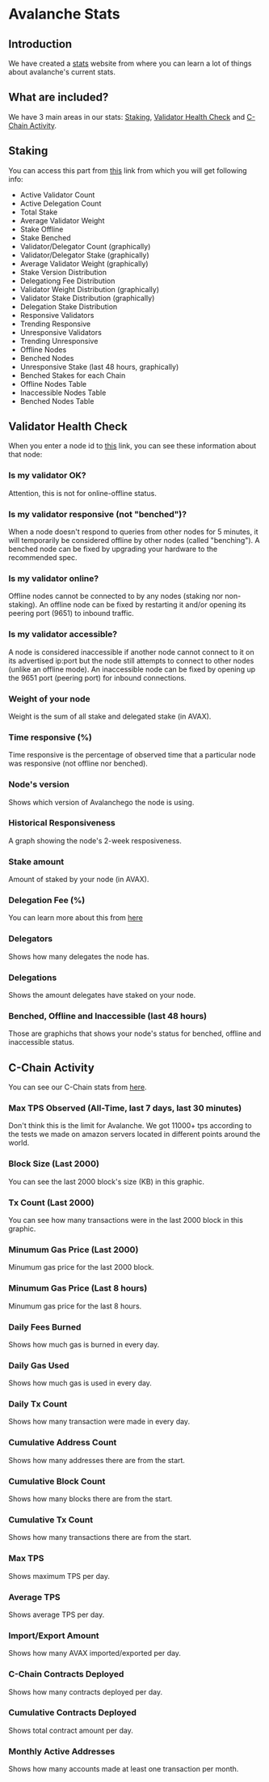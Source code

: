 # Avalanche Stats

## Introduction

We have created a [stats](https://stats.avax.network) website from where you can learn a lot of things about avalanche's current stats.

## What are included?

We have 3 main areas in our stats: [Staking](avalanche-stats.md#staking), [Validator Health Check](avalanche-stats.md#validator-health-check) and [C-Chain Activity](avalanche-stats.md#c-chain-activity).

## Staking <a id="staking"></a>

You can access this part from [this](https://stats.avax.network/dashboard/staking) link from which you will get following info:

* Active Validator Count
* Active Delegation Count
* Total Stake
* Average Validator Weight
* Stake Offline
* Stake Benched
* Validator/Delegator Count (graphically)
* Validator/Delegator Stake (graphically)
* Average Validator Weight (graphically)
* Stake Version Distribution 
* Delegationg Fee Distribution
* Validator Weight Distribution (graphically)
* Validator Stake Distribution (graphically)
* Delegation Stake Distribution
* Responsive Validators
* Trending Responsive
* Unresponsive Validators
* Trending Unresponsive
* Offline Nodes
* Benched Nodes
* Unresponsive Stake (last 48 hours, graphically)
* Benched Stakes for each Chain
* Offline Nodes Table
* Inaccessible Nodes Table
* Benched Nodes Table

## Validator Health Check <a id="validator-health-check"></a>

When you enter a node id to [this](https://stats.avax.network/dashboard/validator-health-check) link, you can see these information about that node:

### Is my validator OK?

Attention, this is not for online-offline status.

### Is my validator responsive (not "benched")? 

When a node doesn't respond to queries from other nodes for 5 minutes, it will temporarily be considered offline by other nodes (called "benching"). A benched node can be fixed by upgrading your hardware to the recommended spec.

### Is my validator online?

Offline nodes cannot be connected to by any nodes (staking nor non-staking). An offline node can be fixed by restarting it and/or opening its peering port (9651) to inbound traffic.

### Is my validator accessible?

A node is considered inaccessible if another node cannot connect to it on its advertised ip:port but the node still attempts to connect to other nodes (unlike an offline mode). An inaccessible node can be fixed by opening up the 9651 port (peering port) for inbound connections.

### Weight of your node

Weight is the sum of all stake and delegated stake (in AVAX).

### Time responsive (%)

Time responsive is the percentage of observed time that a particular node was responsive (not offline nor benched).

### Node's version

Shows which version of Avalanchego the node is using.

### Historical Responsiveness

A graph showing the node's 2-week resposiveness.

### Stake amount

Amount of staked by your node (in AVAX).

### Delegation Fee (%)

You can learn more about this from [here](https://docs.avax.network/learn/platform-overview/staking#delegator-rewards)

### Delegators

Shows how many delegates the node has.

### Delegations

Shows the amount delegates have staked on your node.

### Benched, Offline and Inaccessible (last 48 hours)

Those are graphichs that shows your node's status for benched, offline and inaccessible status.

## C-Chain Activity <a id="c-chain-activity"></a> 

You can see our C-Chain stats from [here](https://stats.avax.network/dashboard/c-chain-activity/).

### Max TPS Observed (All-Time, last 7 days, last 30 minutes)

Don't think this is the limit for Avalanche. We got 11000+ tps according to the tests we made on amazon servers located in different points around the world. 

### Block Size (Last 2000)

You can see the last 2000 block's size (KB) in this graphic.

### Tx Count (Last 2000)

You can see how many transactions were in the last 2000 block in this graphic.

### Minumum Gas Price (Last 2000)

Minumum gas price for the last 2000 block.

### Minumum Gas Price (Last 8 hours)

Minumum gas price for the last 8 hours.

### Daily Fees Burned

Shows how much gas is burned in every day.

### Daily Gas Used

Shows how much gas is used in every day.

### Daily Tx Count

Shows how many transaction were made in every day.

### Cumulative Address Count

Shows how many addresses there are from the start.

### Cumulative Block Count

Shows how many blocks there are from the start.

### Cumulative Tx Count

Shows how many transactions there are from the start.

### Max TPS

Shows maximum TPS per day.

### Average TPS

Shows average TPS per day.

### Import/Export Amount

Shows how many AVAX imported/exported per day.

### C-Chain Contracts Deployed

Shows how many contracts deployed per day.

### Cumulative Contracts Deployed

Shows total contract amount per day.

### Monthly Active Addresses

Shows how many accounts made at least one transaction per month.
